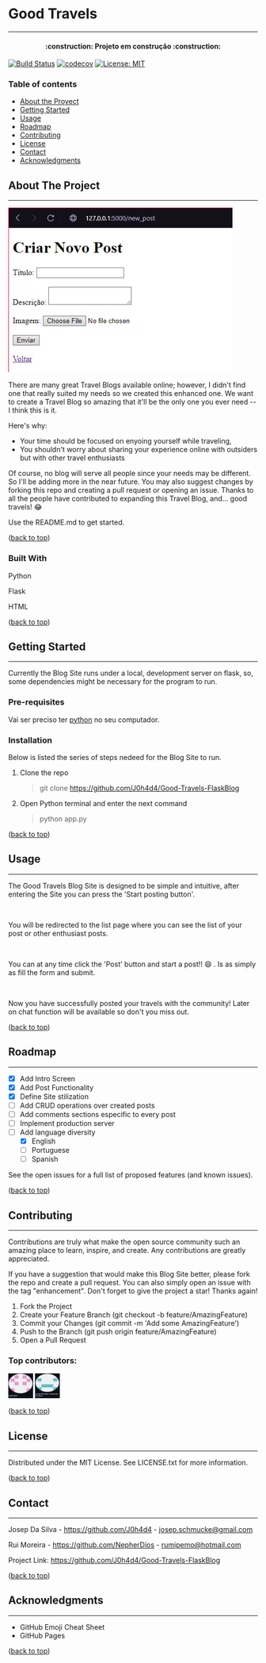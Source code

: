 # Good Travels

---

<h4 align="center"> 
    :construction:  Projeto em construção  :construction:
</h4>

[![Build Status](https://cdn.prod.website-files.com/5e0f1144930a8bc8aace526c/65dd9eb5aaca434fac4f1c7c_Build-Passing-brightgreen.svg)]()
[![codecov](https://cdn.prod.website-files.com/5e0f1144930a8bc8aace526c/65dd9eb5aaca434fac4f1c31_Coverage-83%2525-yellow.svg)]()
[![License: MIT](https://cdn.prod.website-files.com/5e0f1144930a8bc8aace526c/65dd9eb5aaca434fac4f1c34_License-MIT-blue.svg)](/LICENSE.txt)

### Table of contents

- [About the Proyect](#about-the-proyect)
- [Getting Started](#getting-started)
- [Usage](#usage)
- [Roadmap](#roadmap)
- [Contributing](#contributing)
- [License](#license)
- [Contact](#contact)
- [Acknowledgments](#acknowledgments)


## About The Project

---

![Flask Blog Site](/static/imgs/FlaskBlog.png)

There are many great Travel Blogs available online; however, I didn't find one that really suited my needs so we created this enhanced one. We want to create a Travel Blog so amazing that it'll be the only one you ever need -- I think this is it.

Here's why:

- Your time should be focused on enyoing yourself while traveling, 
- You shouldn't worry about sharing  your experience online with outsiders but with other travel enthusiasts

Of course, no blog will serve all people since your needs may be different. So I'll be adding more in the near future. You may also suggest changes by forking this repo and creating a pull request or opening an issue. Thanks to all the people have contributed to expanding this Travel Blog, and... good travels! :joy:

Use the README.md to get started.

([back to top](#good-travels))

### Built With

Python

Flask

HTML

([back to top](#good-travels))

## Getting Started

---

Currently the Blog Site runs under a local, development server on flask, so, some dependencies might be necessary for the program to run.

### Pre-requisites

Vai ser preciso ter [python](https://www.python.org/downloads/release/python-3125/) no seu computador.


### Installation
Below is listed the series of steps nedeed for the Blog Site to run.

1. Clone the repo

    >git clone https://github.com/J0h4d4/Good-Travels-FlaskBlog

2. Open Python terminal and enter the next command

    >python app.py
   
([back to top](#good-travels))

## Usage 

---

The Good Travels Blog Site is designed to be simple and intuitive, after entering the Site you can press the 'Start posting button'.

![]()

You will be redirected to the list page where you can see the list of your post or other enthusiast posts.

![]()

You can at any time click the 'Post' button and start a post!! :smile: . Is as simply as fill the form and submit.

![]()

Now you have successfully posted your travels with the community! Later on chat function will be available so don't you miss out.


([back to top](#good-travels))

## Roadmap

---

-  [X] Add Intro Screen
-  [X] Add Post Functionality
-  [X] Define Site stilization
-  [ ] Add CRUD operations over created posts
-  [ ] Add comments sections especific to every post
-  [ ] Implement production server
-  [ ] Add language diversity
  -  [X] English
  -  [ ] Portuguese
  -  [ ] Spanish

See the open issues for a full list of proposed features (and known issues).

([back to top](#good-travels))

## Contributing

---

Contributions are truly what make the open source community such an amazing place to learn, inspire, and create. Any contributions are greatly appreciated.

If you have a suggestion that would make this Blog Site better, please fork the repo and create a pull request. You can also simply open an issue with the tag "enhancement". Don't forget to give the project a star! Thanks again!

1. Fork the Project
2. Create your Feature Branch (git checkout -b feature/AmazingFeature)
3. Commit your Changes (git commit -m 'Add some AmazingFeature')
4. Push to the Branch (git push origin feature/AmazingFeature)
5. Open a Pull Request

### Top contributors:

![RM](/static/imgs/rm.png)
![JD](/static/imgs/js.png)

([back to top](#good-travels))

## License

---

Distributed under the MIT License. See LICENSE.txt for more information.

([back to top](#good-travels))

## Contact

---

Josep Da Silva - <https://github.com/J0h4d4> - [josep.schmucke@gmail.com](josep.schmucke@gmail.com)

Rui Moreira - <https://github.com/NepherDios> - [rumipemo@hotmail.com](rumipemo@hotmail.com)

Project Link: <https://github.com/J0h4d4/Good-Travels-FlaskBlog>

([back to top](#good-travels))

## Acknowledgments

---

- GitHub Emoji Cheat Sheet
- GitHub Pages

([back to top](#good-travels))